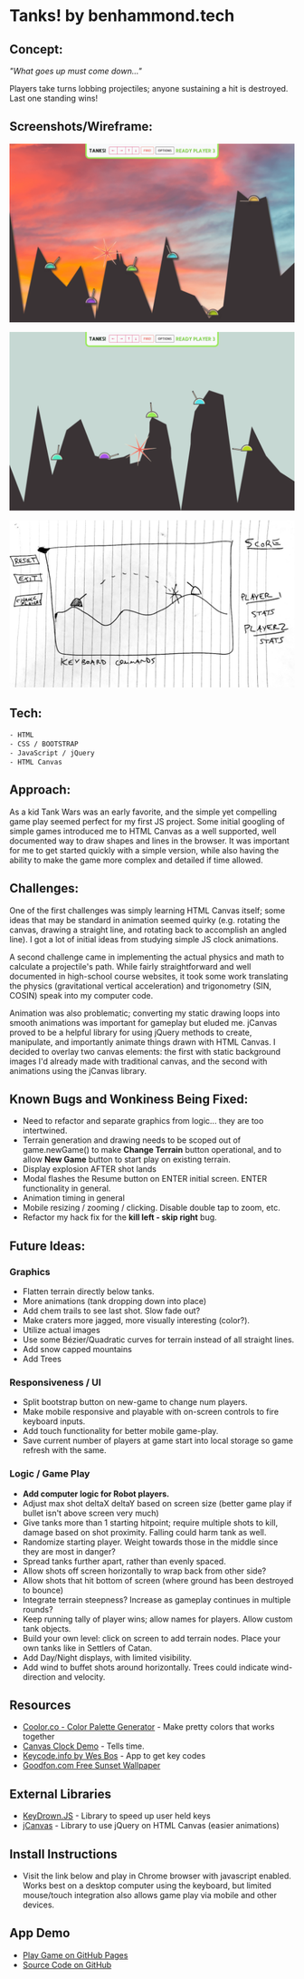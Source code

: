 # Tanks! by benhammond.tech

## Concept:

_"What goes up must come down..."_

Players take turns lobbing projectiles; anyone sustaining a hit is destroyed. Last one standing wins!

## Screenshots/Wireframe:

![Textured screenshot showing a sunset background and a bullet exploding in multiplayer mode](./screenshot-textured.png)

![Screenshot showing a tank exploding in multiplayer mode](./screenshot.png)

![Initial Hand Drawn Wireframe](./wireframe.jpg)

## Tech:

    - HTML
    - CSS / BOOTSTRAP
    - JavaScript / jQuery
    - HTML Canvas

## Approach:

As a kid Tank Wars was an early favorite, and the simple yet compelling game play seemed perfect for my first JS project. Some initial googling of simple games introduced me to HTML Canvas as a well supported, well documented way to draw shapes and lines in the browser. It was important for me to get started quickly with a simple version, while also having the ability to make the game more complex and detailed if time allowed.

## Challenges:

One of the first challenges was simply learning HTML Canvas itself; some ideas that may be standard in animation seemed quirky (e.g. rotating the canvas, drawing a straight line, and rotating back to accomplish an angled line). I got a lot of initial ideas from studying simple JS clock animations.

A second challenge came in implementing the actual physics and math to calculate a projectile's path. While fairly straightforward and well documented in high-school course websites, it took some work translating the physics (gravitational vertical acceleration) and trigonometry (SIN, COSIN) speak into my computer code.

Animation was also problematic; converting my static drawing loops into smooth animations was important for gameplay but eluded me. jCanvas proved to be a helpful library for using jQuery methods to create, manipulate, and importantly animate things drawn with HTML Canvas. I decided to overlay two canvas elements: the first with static background images I'd already made with traditional canvas, and the second with animations using the jCanvas library.

## Known Bugs and Wonkiness Being Fixed:

- Need to refactor and separate graphics from logic... they are too intertwined.
- Terrain generation and drawing needs to be scoped out of game.newGame() to make **Change Terrain** button operational, and to allow **New Game** button to start play on existing terrain.
- Display explosion AFTER shot lands
- Modal flashes the Resume button on ENTER initial screen. ENTER functionality in general.
- Animation timing in general
- Mobile resizing / zooming / clicking. Disable double tap to zoom, etc.
- Refactor my hack fix for the **kill left - skip right** bug.

## Future Ideas:

### Graphics

- Flatten terrain directly below tanks.
- More animations (tank dropping down into place)
- Add chem trails to see last shot. Slow fade out?
- Make craters more jagged, more visually interesting (color?).
- Utilize actual images
- Use some Bézier/Quadratic curves for terrain instead of all straight lines.
- Add snow capped mountains
- Add Trees

### Responsiveness / UI

- Split bootstrap button on new-game to change num players.
- Make mobile responsive and playable with on-screen controls to fire keyboard inputs.
- Add touch functionality for better mobile game-play.
- Save current number of players at game start into local storage so game refresh with the same.

### Logic / Game Play

- **Add computer logic for Robot players.**
- Adjust max shot deltaX deltaY based on screen size (better game play if bullet isn't above screen very much)
- Give tanks more than 1 starting hitpoint; require multiple shots to kill, damage based on shot proximity. Falling could harm tank as well.
- Randomize starting player. Weight towards those in the middle since they are most in danger?
- Spread tanks further apart, rather than evenly spaced.
- Allow shots off screen horizontally to wrap back from other side?
- Allow shots that hit bottom of screen (where ground has been destroyed to bounce)
- Integrate terrain steepness? Increase as gameplay continues in multiple rounds?
- Keep running tally of player wins; allow names for players. Allow custom tank objects.
- Build your own level: click on screen to add terrain nodes. Place your own tanks like in Settlers of Catan.
- Add Day/Night displays, with limited visibility.
- Add wind to buffet shots around horizontally. Trees could indicate wind-direction and velocity.

## Resources

- [Coolor.co - Color Palette Generator](http://www.coolors.co) - Make pretty colors that works together
- [Canvas Clock Demo](http://www.dhtmlgoodies.com/tutorials/canvas-clock/) - Tells time.
- [Keycode.info by Wes Bos](https://keycode.info/) - App to get key codes
- [Goodfon.com Free Sunset Wallpaper](https://www.goodfon.com/)

## External Libraries

- [KeyDrown.JS](https://jeremyckahn.github.io/keydrown/) - Library to speed up user held keys
- [jCanvas](https://projects.calebevans.me/jcanvas/) - Library to use jQuery on HTML Canvas (easier animations)

## Install Instructions

- Visit the link below and play in Chrome browser with javascript enabled. Works best on a desktop computer using the keyboard, but limited mouse/touch integration also allows game play via mobile and other devices.

## App Demo

<!-- - [Play Game](http://www.benhammondmusic.com/tanks/) -->

- [Play Game on GitHub Pages](https://benhammondmusic.github.io/tanks)
- [Source Code on GitHub](https://github.com/benhammondmusic/benhammondmusic.github.io/tree/main/tanks)
